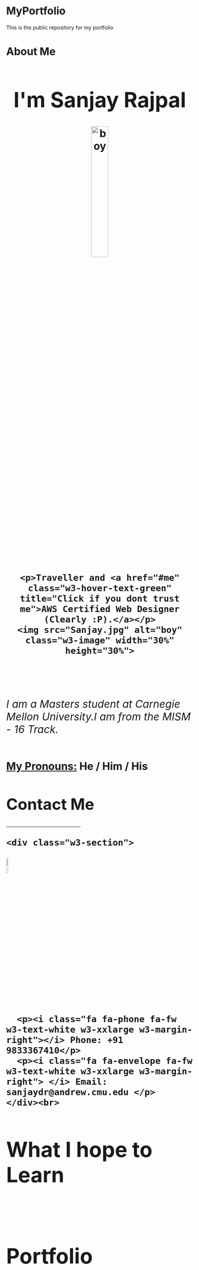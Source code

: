 # MyPortfolio
This is the public repository for my portfolio


<meta charset="UTF-8">
<meta name="viewport" content="width=device-width, initial-scale=1">
<link rel="stylesheet" href="https://www.w3schools.com/w3css/4/w3.css">
<link rel="stylesheet" href="https://fonts.googleapis.com/css?family=Montserrat">
<link rel="stylesheet" href="https://cdnjs.cloudflare.com/ajax/libs/font-awesome/4.7.0/css/font-awesome.min.css">

<body class="w3-black">
<H1> About Me <H1>
<!-- Page Content -->
<div class="w3-padding-large" id="main">
  <!-- Header/Home -->
  <header class="w3-container w3-padding-32 w3-center w3-black" id="home">
    <h1 class="w3-jumbo"><span class="w3-hide-small">I'm</span> Sanjay Rajpal</h1>
      <img src="https://drive.google.com/drive/u/1/folders/1OH79yVoxNuBu_TQdjZqU7mWfIhmwn9Nf" alt="boy" class="w3-image" width="30%" height="30%">
  
    <p>Traveller and <a href="#me" class="w3-hover-text-green" title="Click if you dont trust me">AWS Certified Web Designer (Clearly :P).</a></p>
    <img src="Sanjay.jpg" alt="boy" class="w3-image" width="30%" height="30%">
  </header>
    <h6>I am a Masters student at Carnegie Mellon University.I am from the MISM - 16 Track.</h6>
    <b><u>My Pronouns:</u></b> He / Him / His
    
  
   

  <!-- Contact Section -->
  <div class="w3-padding-64 w3-content w3-text-grey" id="me">
    <h2 class="w3-text-light-grey">Contact Me</h2>
    <hr style="width:200px" class="w3-opacity">

    <div class="w3-section">
<img src="1.png" width="10%" height="10%" alt="Italian Trulli">

   
      <p><i class="fa fa-phone fa-fw w3-text-white w3-xxlarge w3-margin-right"></i> Phone: +91 9833367410</p>
      <p><i class="fa fa-envelope fa-fw w3-text-white w3-xxlarge w3-margin-right"> </i> Email: sanjaydr@andrew.cmu.edu </p>
    </div><br>
    

 

<H1> What I hope to Learn </H1>
<br>
<h1> Portfolio </h1>
